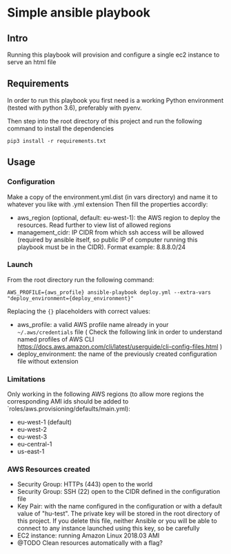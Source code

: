 # Simple ansible playbook
## Intro
Running this playbook will provision and configure a single ec2 instance to serve an html file

## Requirements
In order to run this playbook you first need is a working Python environment (tested with python 3.6), preferably with pyenv.

Then step into the root directory of this project and run the following command to install the dependencies
```
pip3 install -r requirements.txt
```

## Usage

### Configuration
Make a copy of the environment.yml.dist (in vars directory) and name it to whatever you like with .yml extension
Then fill the properties accordly:
- aws_region (optional, default: eu-west-1): the AWS region to deploy the resources. Read further to view list of allowed regions
- management_cidr: IP CIDR from which ssh access will be allowed (required by ansible itself, so public IP of computer running this playbook must be in the CIDR). Format example: 8.8.8.0/24

### Launch
From the root directory run the following command:
```
AWS_PROFILE={aws_profile} ansible-playbook deploy.yml --extra-vars "deploy_environment={deploy_environment}"
```

Replacing the `{}` placeholders with correct values:
- aws_profile: a valid AWS profile name already in your `~/.aws/credentials` file ( Check the following link in order to understand named profiles of AWS CLI https://docs.aws.amazon.com/cli/latest/userguide/cli-config-files.html )
- deploy_environment: the name of the previously created configuration file without extension

### Limitations
Only working in the following AWS regions (to allow more regions the corresponding AMI ids should be added to `roles/aws.provisioning/defaults/main.yml):
  - eu-west-1 (default)
  - eu-west-2
  - eu-west-3
  - eu-central-1
  - us-east-1

### AWS Resources created
- Security Group: HTTPs (443) open to the world
- Security Group: SSH (22) open to the CIDR defined in the configuration file
- Key Pair: with the name configured in the configuration or with a default value of "hu-test". The private key will be stored in the root directory of this project. If you delete this file, neither Ansible or you will be able to connect to any instance launched using this key, so be carefully
- EC2 instance: running Amazon Linux 2018.03 AMI
- @TODO Clean resources automatically with a flag?
